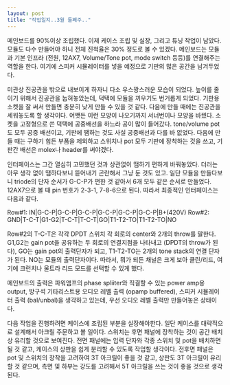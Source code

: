 ```yaml
---
layout: post
title: "작업일지..3월 둘째주.."
---
```



메인보드를 90%이상 조립했다. 이제 케이스 조립 및 실장, 그리고 튜닝 작업이 남았다. 모듈도 다수 만들어야 하니 전체 진척율은 30% 정도로 볼 수 있겠다. 메인보드는 모듈과 기본 인프라 (전원, 12AX7, Volume/Tone pot, mode switch 등등)를 연결해주는 역할을 한다. 여기에 스피커 시뮬레이터를 넣을 예정으로 기판의 많은 공간을 남겨두었다.

미관상 진공관을 밖으로 내보이게 하자니 다소 우스꽝스러운 모습이 되었다. 높이를 줄이기 위해서 진공관을 눕혀놓았는데, 덕택에 모듈을 끼우기도 번거롭게 되었다. 기판용 소켓을 잘 써서 만들면 충분히 낮게 만들 수 있을 것 같다. 다음에 만들 때에는 진공관을 세워놓도록 할 생각이다. 어쨋든 이런 모양이 나오기까지 서너번이나 모양을 바꿨다. 소켓을 고정형으로 쓴 덕택에 공중배선을 하느라 공이 많이 들어갔다. tone/volume pot도 모두 공중 배선이고, 기판에 땜하는 것도 사실 공중배선과 다를 바 없었다. 다음에 만들 때는 구하기 힘든 부품을 제외하고 스위치나 pot 모두 기판에 장착하는 것을 쓰고, 기판간 배선은 molex나 header를 써야겠다.

인터페이스는 그간 열심히 고민했던 것과 상관없이 땜하기 편하게 바꿔놓았다. 더러는 아무 생각 없이 땜하다보니 뜯어내기 곤란해서 그냥 둔 것도 있고. 일단 모듈을 만들다보니 triode의 단자 순서가 G-C-P가 편한 것 같아서 6개 모두 같은 순서로 만들었다. 12AX7으로 볼 때 pin 번호가 2-3-1, 7-8-6으로 된다. 따라서 최종적인 인터페이스는 다음과 같다.

Row#1: IN|G-C-P|G-C-P|G-C-P|G-C-P|G-C-P|G-C-P|B+(420V)
Row#2: GND|T-C-T|G1-G2|T-C-T|T-C-T|GO|T1-T2-TO|T1-T2-TO|NO

Row#2의 T-C-T은 각각 DPDT 스위치 각 회로의 center와 2개의 throw를 말한다.
G1,G2는 gain pot을 공유하는 두 회로의 연결지점을 나타내고 (DPDT의 throw가 된다), GO는 gain pot의 출력단자가 되고, T1-T2-TO는 2개의 tone stack의 연결 단자가 된다. NO는 모듈의 출력단자이다. 따라서, 뭐가 되든 채널은 크게 보아 클린/리드, 여기에 크런치나 울트라 리드 모드를 선택할 수 있게 했다.

메인보드의 출력은 파워앰프의 phase spliiter와 직결할 수 있는 power amp용 output, 방구석 기타리스트용 오디오 레벨 출력 (opamp buffered), 스피커 시뮬레이터 출력 (bal/unbal)을 생각하고 있는데, 우선 오디오 레벨 출력만 만들어놓은 상태이다.

다음 작업을 진행하려면 케이스에 조립된 부분을 실장해야한다. 일단 케이스를 대략적으로 설계해서 아크릴 주문하고 볼 일이다. 스위치는 후면 패널에 장착하는 것이 공간 배치상 유리할 것으로 보여진다. 전면 패널에는 입력 단자와 각종 스위치 및 pot을 배치하면 될 것 같고, 케이스의 상판을 쉽게 분리할 수 있도록 작업할 생각이다. 전후면 패널은 pot 및 스위치의 장착을 고려하여 3T 아크릴이 좋을 것 같고, 상판도 3T 아크릴이 유리할 것 같으며, 측면 및 하부는 강도를 고려해서 5T 아크릴을 쓰는 것이 좋을 것으로 생각된다.



